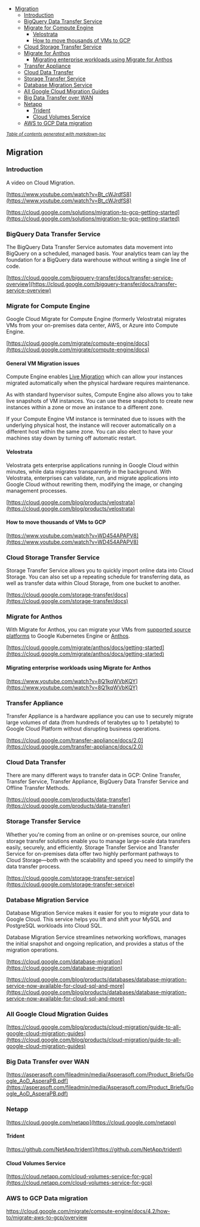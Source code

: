 - [Migration](#migration)
  * [Introduction](#introduction)
  * [BigQuery Data Transfer Service](#bigquery-data-transfer-service)
  * [Migrate for Compute Engine](#migrate-for-compute-engine)
    + [Velostrata](#velostrata)
    + [How to move thousands of VMs to GCP](#how-to-move-thousands-of-vms-to-gcp)
  * [Cloud Storage Transfer Service](#cloud-storage-transfer-service)
  * [Migrate for Anthos](#migrate-for-anthos)
    + [Migrating enterprise workloads using Migrate for Anthos](#migrating-enterprise-workloads-using-migrate-for-anthos)
  * [Transfer Appliance](#transfer-appliance)
  * [Cloud Data Transfer](#cloud-data-transfer)
  * [Storage Transfer Service](#storage-transfer-service)
  * [Database Migration Service](#database-migration-service)
  * [All Google Cloud Migration Guides](#all-google-cloud-migration-guides)
  * [Big Data Transfer over WAN](#big-data-transfer-over-wan)
  * [Netapp](#netapp)
    + [Trident](#trident)
    + [Cloud Volumes Service](#cloud-volumes-service)
  * [AWS to GCP Data migration](#aws-to-gcp-data-migration)

<small><i><a href='http://ecotrust-canada.github.io/markdown-toc/'>Table of contents generated with markdown-toc</a></i></small>


## Migration


### Introduction

A video on Cloud Migration.

[https://www.youtube.com/watch?v=Bt_cWJrdfS8](https://www.youtube.com/watch?v=Bt_cWJrdfS8)

[https://cloud.google.com/solutions/migration-to-gcp-getting-started](https://cloud.google.com/solutions/migration-to-gcp-getting-started)


### BigQuery Data Transfer Service

The BigQuery Data Transfer Service automates data movement into BigQuery on a scheduled, managed basis. Your analytics team can lay the foundation for a BigQuery data warehouse without writing a single line of code.

[https://cloud.google.com/bigquery-transfer/docs/transfer-service-overview](https://cloud.google.com/bigquery-transfer/docs/transfer-service-overview)


### Migrate for Compute Engine

Google Cloud Migrate for Compute Engine (formerly Velostrata) migrates VMs from your on-premises data center, AWS, or Azure into Compute Engine.

[https://cloud.google.com/migrate/compute-engine/docs](https://cloud.google.com/migrate/compute-engine/docs)

#### General VM Migration issues
Compute Engine enables [Live Migration](https://cloudplatform.googleblog.com/2015/03/Google-Compute-Engine-uses-Live-Migration-technology-to-service-infrastructure-without-application-downtime.html) which can allow your instances migrated automatically when the physical hardware requires maintenance.

As with standard hypervisor suites, Compute Engine also allows you to take live snapshots of VM instances. You can use these snapshots to create new instances within a zone or move an instance to a different zone.

If your Compute Engine VM instance is terminated due to issues with the underlying physical host, the instance will recover automatically on a different host within the same zone. You can also elect to have your machines stay down by turning off automatic restart.


#### Velostrata

Velostrata gets enterprise applications running in Google Cloud within minutes, while data migrates transparently in the background. With Velostrata, enterprises can validate, run, and migrate applications into Google Cloud without rewriting them, modifying the image, or changing management processes.

[https://cloud.google.com/blog/products/velostrata](https://cloud.google.com/blog/products/velostrata)


#### How to move thousands of VMs to GCP

[https://www.youtube.com/watch?v=WD454APAPV8](https://www.youtube.com/watch?v=WD454APAPV8)


### Cloud Storage Transfer Service

Storage Transfer Service allows you to quickly import online data into Cloud Storage. You can also set up a repeating schedule for transferring data, as well as transfer data within Cloud Storage, from one bucket to another.

[https://cloud.google.com/storage-transfer/docs](https://cloud.google.com/storage-transfer/docs)


### Migrate for Anthos

With Migrate for Anthos, you can migrate your VMs from [supported source platforms](https://cloud.google.com/migrate/anthos/docs/migration-prerequisites) to Google Kubernetes Engine or [Anthos](https://cloud.google.com/anthos).

[https://cloud.google.com/migrate/anthos/docs/getting-started](https://cloud.google.com/migrate/anthos/docs/getting-started)


#### Migrating enterprise workloads using Migrate for Anthos

[https://www.youtube.com/watch?v=8Q1kqWVbKQY](https://www.youtube.com/watch?v=8Q1kqWVbKQY)


### Transfer Appliance

Transfer Appliance is a hardware appliance you can use to securely migrate large volumes of data (from hundreds of terabytes up to 1 petabyte) to Google Cloud Platform without disrupting business operations.

[https://cloud.google.com/transfer-appliance/docs/2.0](https://cloud.google.com/transfer-appliance/docs/2.0)


### Cloud Data Transfer

There are many different ways to transfer data in GCP: Online Transfer, Transfer Service, Transfer Appliance, BigQuery Data Transfer Service and Offline Transfer Methods.

[https://cloud.google.com/products/data-transfer](https://cloud.google.com/products/data-transfer)


### Storage Transfer Service

Whether you're coming from an online or on-premises source, our online storage transfer solutions enable you to manage large-scale data transfers easily, securely, and efficiently. Storage Transfer Service and Transfer Service for on-premises data offer two highly performant pathways to Cloud Storage—both with the scalability and speed you need to simplify the data transfer process.

[https://cloud.google.com/storage-transfer-service](https://cloud.google.com/storage-transfer-service)


### Database Migration Service

Database Migration Service makes it easier for you to migrate your data to Google Cloud. This service helps you lift and shift your MySQL and PostgreSQL workloads into Cloud SQL.

Database Migration Service streamlines networking workflows, manages the initial snapshot and ongoing replication, and provides a status of the migration operations.

[https://cloud.google.com/database-migration](https://cloud.google.com/database-migration)

[https://cloud.google.com/blog/products/databases/database-migration-service-now-available-for-cloud-sql-and-more](https://cloud.google.com/blog/products/databases/database-migration-service-now-available-for-cloud-sql-and-more)


### All Google Cloud Migration Guides

[https://cloud.google.com/blog/products/cloud-migration/guide-to-all-google-cloud-migration-guides](https://cloud.google.com/blog/products/cloud-migration/guide-to-all-google-cloud-migration-guides)


### Big Data Transfer over WAN

[https://asperasoft.com/fileadmin/media/Asperasoft.com/Product_Briefs/Google_AoD_AsperaPB.pdf](https://asperasoft.com/fileadmin/media/Asperasoft.com/Product_Briefs/Google_AoD_AsperaPB.pdf)


### Netapp

[https://cloud.google.com/netapp](https://cloud.google.com/netapp)


#### Trident

[https://github.com/NetApp/trident](https://github.com/NetApp/trident)


#### Cloud Volumes Service 

[https://cloud.netapp.com/cloud-volumes-service-for-gcp](https://cloud.netapp.com/cloud-volumes-service-for-gcp)


### AWS to GCP Data migration

https://cloud.google.com/migrate/compute-engine/docs/4.2/how-to/migrate-aws-to-gcp/overview

